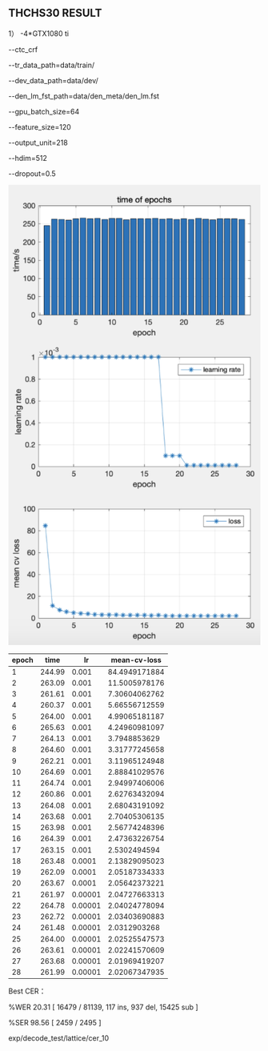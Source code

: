 THCHS30 RESULT
---------------


1）
-4*GTX1080 ti 

--ctc_crf 

--tr_data_path=data/train/ 

--dev_data_path=data/dev/ 

--den_lm_fst_path=data/den_meta/den_lm.fst  

--gpu_batch_size=64 

--feature_size=120 

--output_unit=218 

--hdim=512 

--dropout=0.5 



![loss curve](assets/loss_curve.png)


| epoch | time   | lr      | mean-cv-loss  |
| ----- | ------ | ------- | ------------- |
| 1     | 244.99 | 0.001   | 84.4949171884 |
| 2     | 263.09 | 0.001   | 11.5005978176 |
| 3     | 261.61 | 0.001   | 7.30604062762 |
| 4     | 260.37 | 0.001   | 5.66556712559 |
| 5     | 264.00 | 0.001   | 4.99065181187 |
| 6     | 265.63 | 0.001   | 4.24960981097 |
| 7     | 264.13 | 0.001   | 3.7948853629  |
| 8     | 264.60 | 0.001   | 3.31777245658 |
| 9     | 262.21 | 0.001   | 3.11965124948 |
| 10    | 264.69 | 0.001   | 2.88841029576 |
| 11    | 264.74 | 0.001   | 2.94997406006 |
| 12    | 260.86 | 0.001   | 2.62763432094 |
| 13    | 264.08 | 0.001   | 2.68043191092 |
| 14    | 263.68 | 0.001   | 2.70405306135 |
| 15    | 263.98 | 0.001   | 2.56774248396 |
| 16    | 264.39 | 0.001   | 2.47363226754 |
| 17    | 263.15 | 0.001   | 2.5302494594  |
| 18    | 263.48 | 0.0001  | 2.13829095023 |
| 19    | 262.09 | 0.0001  | 2.05187334333 |
| 20    | 263.67 | 0.0001  | 2.05642373221 |
| 21    | 261.97 | 0.00001 | 2.04727663313 |
| 22    | 264.78 | 0.00001 | 2.04024778094 |
| 23    | 262.72 | 0.00001 | 2.03403690883 |
| 24    | 261.48 | 0.00001 | 2.0312903268  |
| 25    | 264.00 | 0.00001 | 2.02525547573 |
| 26    | 263.61 | 0.00001 | 2.02241570609 |
| 27    | 263.68 | 0.00001 | 2.01969419207 |
| 28    | 261.99 | 0.00001 | 2.02067347935 |



Best CER：

%WER 20.31 [ 16479 / 81139, 117 ins, 937 del, 15425 sub ]

%SER 98.56 [ 2459 / 2495 ]

exp/decode_test/lattice/cer_10

